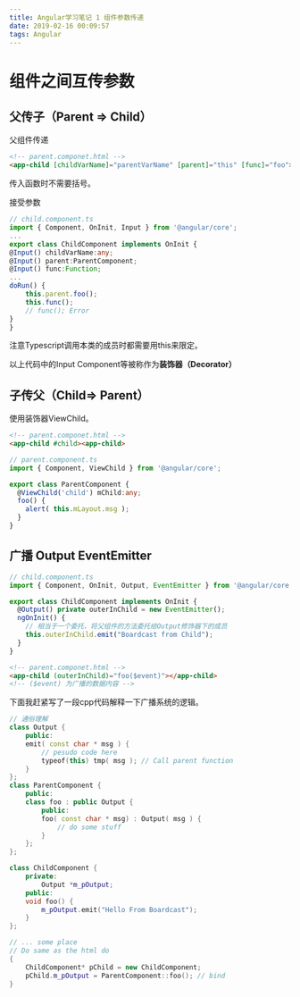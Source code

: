 ```yaml
---
title: Angular学习笔记 1 组件参数传递
date: 2019-02-16 00:09:57
tags: Angular
---
```


# 组件之间互传参数

## 父传子（Parent => Child）  

父组件传递

```html
<!-- parent.componet.html -->
<app-child [childVarName]="parentVarName" [parent]="this" [func]="foo"><app-child>
```

传入函数时不需要括号。

接受参数

```typescript
// child.component.ts
import { Component, OnInit, Input } from '@angular/core';
...
export class ChildComponent implements OnInit {
@Input() childVarName:any;
@Input() parent:ParentComponent;
@Input() func:Function;
...
doRun() {
    this.parent.foo();
    this.func();
    // func(); Error
}
}
```

注意Typescript调用本类的成员时都需要用this来限定。

以上代码中的Input Component等被称作为**装饰器（Decorator）**

## 子传父（Child=> Parent）

使用装饰器ViewChild。 

```html
<!-- parent.componet.html -->
<app-child #child><app-child>
```

```typescript
// parent.component.ts
import { Component, ViewChild } from '@angular/core';

export class ParentComponent {
  @ViewChild('child') mChild:any;
  foo() {
    alert( this.mLayout.msg );
  }
}
```



## 广播 Output EventEmitter

```typescript
// child.component.ts
import { Component, OnInit, Output, EventEmitter } from '@angular/core';

export class ChildComponent implements OnInit {
  @Output() private outerInChild = new EventEmitter();
  ngOnInit() {
    // 相当于一个委托，将父组件的方法委托给Output修饰器下的成员
    this.outerInChild.emit("Boardcast from Child");
  }
}
```



```html
<!-- parent.componet.html -->
<app-child (outerInChild)="foo($event)"></app-child>
<!-- ($event) 为广播的数据内容 -->
```

下面我赶紧写了一段cpp代码解释一下广播系统的逻辑。

```c++
// 通俗理解
class Output {
    public:
    emit( const char * msg ) {
		// pesudo code here
        typeof(this) tmp( msg ); // Call parent function
    }
};
class ParentComponent {
    public:
    class foo : public Output {
        public:
        foo( const char * msg) : Output( msg ) {
            // do some stuff
        }  
    };
};

class ChildComponent {
    private:
    	Output *m_pOutput;
    public:
    void foo() {
        m_pOutput.emit("Hello From Boardcast");
    }
};

// ... some place 
// Do same as the html do
{
    ChildComponent* pChild = new ChildComponent;
    pChild.m_pOutput = ParentComponent::foo(); // bind
}
```